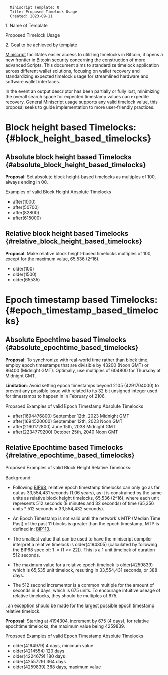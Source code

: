       Miniscript Template: 0
      Title: Proposed Timelock Usage
      Created: 2023-09-11

1\. Name of Template

Proposed Timelock Usage

2\. Goal to be achieved by template

[Miniscript](https://bitcoin.sipa.be/miniscript/) facilitates easier
access to utilizing timelocks in Bitcoin, it opens a new frontier in
Bitcoin security concerning the construction of more advanced Scripts.
This document aims to standardize timelock application across different
wallet solutions, focusing on wallet recovery and standardizing expected
timelock usage for streamlined hardware and software wallet interfaces.

In the event an output descriptor has been partially or fully lost,
minimizing the overall search space for expected timestamp values can
expedite recovery. General Miniscript usage supports any valid timelock
value, this proposal seeks to guide implementation to more user-friendly
practices.

# Block height based Timelocks: {#block_height_based_timelocks}

## Absolute block height based Timelocks {#absolute_block_height_based_timelocks}

**Proposal**: Set absolute block height-based timelocks as multiples of
100, always ending in 00.

Examples of valid Block Height Absolute Timelocks

-   after(1000)
-   after(50700)
-   after(82800)
-   after(615000)

## Relative block height based Timelocks {#relative_block_height_based_timelocks}

**Proposal**: Make relative block height-based timelocks multiples of
100, except for the maximum value, 65,536 (2\^16).

-   older(100)
-   older(1500)
-   older(65535)

# Epoch timestamp based Timelocks: {#epoch_timestamp_based_timelocks}

## Absolute Epochtime based Timelocks {#absolute_epochtime_based_timelocks}

**Proposal**: To synchronize with real-world time rather than block
time, employ epoch timestamps that are divisible by 43200 (Noon GMT) or
86400 (Midnight GMT). Optimally, use multiples of 604800 for Thursday at
Midnight GMT.

**Limitation**: Avoid setting epoch timestamps beyond 2105 (4291704000)
to prevent any possible issue with related to its 32 bit unsigned
integer used for timestamps to happen in in February of 2106.

Propsoed Examples of valid Epoch Timestamp Absolute Timelocks

-   after(1694476800) September 12th, 2023 Midnight GMT
-   after(1694520000) September 12th, 2023 Noon GMT
-   after(2160172800) June 15th, 2038 Midnight GMT
-   after(2234779200) October 25th, 2040 Noon GMT

## Relative Epochtime based Timelocks {#relative_epochtime_based_timelocks}

Proposed Examples of valid Block Height Relative Timelocks:

Background:

-   Following
    [BIP68](https://github.com/bitcoin/bips/blob/master/bip-0068.mediawiki),
    relative epoch timestamp timelocks can only go as far out as
    33,554,431 seconds (1.06 years), as it is constrained by the same
    units as relative block height timelocks, 65,536 (2\^16), where each
    unit represents 512 seconds (8 minutes and 32 seconds) of time
    (65,356 units \* 512 seconds = 33,554,432 seconds).

-   An Epoch Timestamp is not valid until the network\'s MTP (Median
    Time Past) of the past 11 blocks is greater than the epoch
    timestamp, MTP is defined in:
    [BIP113](https://github.com/bitcoin/bips/blob/master/bip-0113.mediawiki).

-   The smallest value that can be used to have the miniscript compiler
    interpret a relative timelock is older(4194305) (calculated by
    following the BIP68 spec of: 1 \|= (1 \<\< 22)). This is a 1 unit
    timelock of duration 512 seconds.

-   The maximum value for a relative epoch timelock is older(4259839)
    which is 65,535 unit timelock, resulting in 33,554,431 seconds, or
    388 days.

-   The 512 second incrementor is a common multiple for the amount of
    seconds in 4 days, which is 675 units. To encourage intuitive useage
    of relative timelocks, they should be multiples of 675.

, an exception should be made for the largest possible epoch timestamp
relative timelock.

**Proposal**: Starting at 4194304, increment by 675 (4 days), for
relative epochtime timelocks, the maximum value being 4259839.

Propsoed Examples of valid Epoch Timestamp Absolute Timelocks

-   older(4194979) 4 days, minimum value
-   older(4214554) 120 days
-   older(4224679) 180 days
-   older(4255729) 364 days
-   older(4259839) 388 days, maximum value
